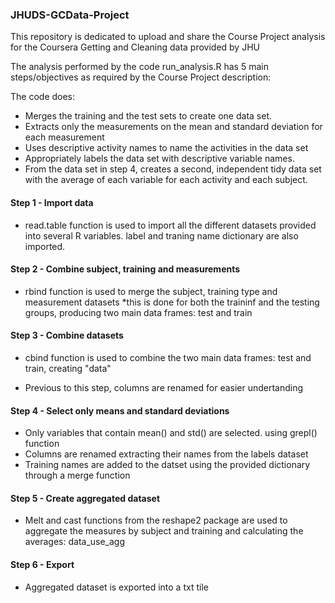 ### JHUDS-GCData-Project
This repository is dedicated to upload and share the Course Project analysis for the Coursera Getting and Cleaning data provided by JHU

The analysis performed by the code run_analysis.R has 5 main steps/objectives as required by the Course Project description:

The code does:
* Merges the training and the test sets to create one data set.
* Extracts only the measurements on the mean and standard deviation for each measurement
* Uses descriptive activity names to name the activities in the data set
* Appropriately labels the data set with descriptive variable names. 
* From the data set in step 4, creates a second, independent tidy data set with the average of each variable for each activity and each subject.


#### Step 1 - Import data

* read.table function is used to import all the different datasets provided into several R variables. label and traning name dictionary are also imported.

#### Step 2 - Combine subject, training and measurements

* rbind function is used to merge the subject, training type and measurement datasets
        *this is done for both the traininf and the testing groups, producing two main data frames: test and train
        

#### Step 3 - Combine datasets

* cbind function is used to combine the two main data frames: test and train, creating "data"

* Previous to this step, columns are renamed for easier undertanding


#### Step 4 - Select only means and standard deviations

* Only variables that contain mean() and std() are selected. using grepl() function
* Columns are renamed extracting their names from the labels dataset
* Training names are added to the datset using the provided dictionary through a merge function


#### Step 5 - Create aggregated dataset

* Melt and cast functions from the reshape2 package are used to aggregate the measures by subject and training and calculating the averages: data_use_agg


#### Step 6 - Export

* Aggregated dataset is exported into a txt tile
